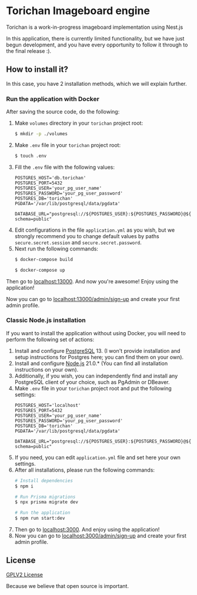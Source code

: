 # Torichan Imageboard engine

Torichan is a work-in-progress imageboard implementation using Nest.js

In this application, there is currently limited functionality, 
but we have just begun development, and you have every opportunity to 
follow it through to the final release :).

## How to install it?

In this case, you have 2 installation methods, which we will explain further.

### Run the application with Docker

After saving the source code, do the following:
1. Make `volumes` directory in your `torichan` project root:
    ```sh
   $ mkdir -p ./volumes
   ```
2. Make `.env` file in your `torichan` project root:
    ```sh
    $ touch .env
   ```
3. Fill the `.env` file with the following values:
    ```
    POSTGRES_HOST='db.torichan'
    POSTGRES_PORT=5432
    POSTGRES_USER='your_pg_user_name'
    POSTGRES_PASSWORD='your_pg_user_password'
    POSTGRES_DB='torichan'
    PGDATA='/var/lib/postgresql/data/pgdata'

    DATABASE_URL="postgresql://${POSTGRES_USER}:${POSTGRES_PASSWORD}@${POSTGRES_HOST}:${POSTGRES_PORT}/${POSTGRES_DB}?schema=public" 
    ```
4. Edit configurations in the file `application.yml` as you wish, 
but we strongly recommend you to change default values by paths `secure.secret.session` and `secure.secret.password`.
5. Next run the following commands:
    ```sh
    $ docker-compose build

    $ docker-compose up
    ```
Then go to [localhost:13000](http://localhost:13000/).
And now you're awesome! Enjoy using the application!

Now you can go to [localhost:13000/admin/sign-up](http://localhost:13000/admin/sign-up) and create your first admin profile.

### Classic Node.js installation

If you want to install the application without using Docker, you will need to perform the following set of actions:

1. Install and configure [PostgreSQL](https://www.postgresql.org/) 13. (I won't provide installation and setup instructions for Postgres here; you can find them on your own).
2. Install and configure [Node.js](https://nodejs.org/) 21.0.* (You can find all installation instructions on your own).
3. Additionally, if you wish, you can independently find and install any PostgreSQL client of your choice, such as PgAdmin or DBeaver.
4. Make `.env` file in your `torichan` project root and put the following settings:
    ```
    POSTGRES_HOST='localhost'
    POSTGRES_PORT=5432
    POSTGRES_USER='your_pg_user_name'
    POSTGRES_PASSWORD='your_pg_user_password'
    POSTGRES_DB='torichan'
    PGDATA='/var/lib/postgresql/data/pgdata'

    DATABASE_URL="postgresql://${POSTGRES_USER}:${POSTGRES_PASSWORD}@${POSTGRES_HOST}:${POSTGRES_PORT}/${POSTGRES_DB}?schema=public" 
    ```
5. If you need, you can edit `application.yml` file and set here your own settings.
6. After all installations, please run the following commands:
    ```sh
    # Install dependencies
    $ npm i
   
    # Run Prisma migrations
    $ npx prisma migrate dev
   
    # Run the application
    $ npm run start:dev
    ```
7. Then go to [localhost:3000](http://localhost:3000/). And enjoy using the application!
8. Now you can go to [localhost:3000/admin/sign-up](http://localhost:3000/admin/sign-up) and create your first admin profile.

## License
<a href="https://github.com/d-indifference/torichan/blob/master/LICENSE">GPLV2 License</a>

Because we believe that open source is important.
